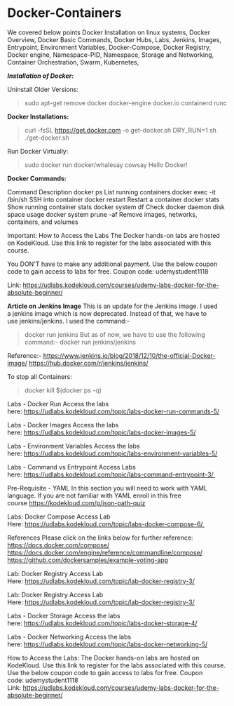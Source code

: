 # Docker-Containers
We covered below points
Docker Installation on linux systems, Docker Overview, Docker Basic Commands, Docker Hubs, Labs, Jenkins, Images, Entrypoint, Environment Variables, Docker-Compose, Docker Registry, Docker engine, Namespace-PID, Namespace, Storage and Networking, Container Orchestration, Swarm, Kubernetes, 


***Installation of Docker:***

Uninstall Older Versions:
> sudo apt-get remove docker docker-engine docker.io containerd runc


**Docker Installations:**

> curl -fsSL https://get.docker.com -o get-docker.sh
> DRY_RUN=1 sh ./get-docker.sh


Run Docker Virtually:

> sudo docker run docker/whalesay cowsay Hello Docker!



**Docker Commands:**

Command                                                 Description
docker ps	                                            List running containers
docker exec -it <container name> /bin/sh 	            SSH into container
docker restart <container name>	                        Restart a container
docker stats	                                        Show running container stats
docker system df	                                    Check docker daemon disk space usage
docker system prune -af	                                Remove images, networks, containers, and volumes



Important: How to Access the Labs
The Docker hands-on labs are hosted on KodeKloud. Use this link to register for the labs associated with this course.

You DON'T have to make any additional payment. Use the below coupon code to gain access to labs for free.
Coupon code: udemystudent1118

Link: https://udlabs.kodekloud.com/courses/udemy-labs-docker-for-the-absolute-beginner/



**Article on Jenkins Image**
This is an update for the Jenkins image.
I used a jenkins image which is now deprecated. Instead of that, we have to use jenkins/jenkins.
I used the command:-
> docker run jenkins
But as of now, we have to use the following command:-
> docker run jenkins/jenkins

Reference:-
https://www.jenkins.io/blog/2018/12/10/the-official-Docker-image/
https://hub.docker.com/r/jenkins/jenkins/


To stop all Containers:

> docker kill $(docker ps -q)


Labs - Docker Run
Access the labs here: https://udlabs.kodekloud.com/topic/labs-docker-run-commands-5/


Labs - Docker Images
Access the labs here: https://udlabs.kodekloud.com/topic/labs-docker-images-5/


Labs - Environment Variables
Access the labs here: https://udlabs.kodekloud.com/topic/labs-environment-variables-5/


Labs - Command vs Entrypoint
Access Labs here: https://udlabs.kodekloud.com/topic/labs-command-entrypoint-3/ ‎


Pre-Requisite - YAML
In this section you will need to work with YAML language. If you are not familiar with YAML enroll in this free course https://kodekloud.com/p/json-path-quiz


Labs: Docker Compose
Access Lab Here: https://udlabs.kodekloud.com/topic/labs-docker-compose-6/ ‎


References
Please click on the links below for further reference:
https://docs.docker.com/compose/
https://docs.docker.com/engine/reference/commandline/compose/
https://github.com/dockersamples/example-voting-app


Lab: Docker Registry
Access Lab Here: ‎https://udlabs.kodekloud.com/topic/lab-docker-registry-3/



Lab: Docker Registry
Access Lab Here: ‎https://udlabs.kodekloud.com/topic/lab-docker-registry-3/


Labs - Docker Storage
Access the labs here: https://udlabs.kodekloud.com/topic/labs-docker-storage-4/


Labs - Docker Networking
Access the labs here: https://udlabs.kodekloud.com/topic/labs-docker-networking-5/


How to Access the Labs:
The Docker hands-on labs are hosted on KodeKloud. Use this link to register for the labs associated with this course.
Use the below coupon code to gain access to labs for free.
Coupon code: udemystudent1118
Link: https://udlabs.kodekloud.com/courses/udemy-labs-docker-for-the-absolute-beginner/


